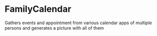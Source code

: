 # FamilyCalendar
Gathers events and appointment from various calendar apps of multiple persons and generates a picture with all of them
